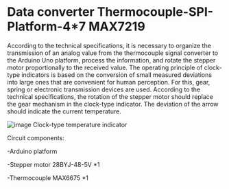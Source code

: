 Data converter Thermocouple-SPI-Platform-4*7 MAX7219
=

  According to the technical specifications, it is necessary to organize the transmission of an analog value from the thermocouple signal converter to the Arduino Uno platform, process the information, and rotate the stepper motor proportionally to the received value.
  The operating principle of clock-type indicators is based on the conversion of small measured deviations into large ones that are convenient for human perception. For this, gear, spring or electronic transmission devices are used.
According to the technical specifications, the rotation of the stepper motor should replace the gear mechanism in the clock-type indicator. The deviation of the arrow should indicate the current temperature.

![image](https://github.com/user-attachments/assets/5d141d18-aef0-4002-819b-4f4f111c1871)
Clock-type temperature indicator

Circuit components:

-Arduino platform

-Stepper motor 28BYJ-48-5V *1

-Thermocouple MAX6675 *1
